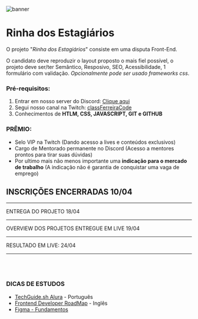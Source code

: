 ![banner](./assets/banner_v1.png)
# Rinha dos Estagiários

O projeto "_Rinha dos Estagiários_" consiste em uma disputa Front-End.

O candidato deve reproduzir o layout proposto o mais fiel possível, o projeto deve ser/ter Semântico, Resposivo, SEO, Acessibilidade, 1 formulário com validação.
_Opcionalmente pode ser usado frameworks css_.

### Pré-requisitos:
1. Entrar em nosso server do Discord: [Clique aqui](https://discord.gg/gmAtecFxvu)
2. Segui nosso canal na Twitch: [classFerreiraCode](https://twitch.tv/classferreiracode)
3. Conhecimentos de **HTLM, CSS, JAVASCRIPT, GIT e GITHUB**


### PRÊMIO:
* Selo VIP na Twitch (Dando acesso a lives e conteúdos exclusivos)
* Cargo de Mentorado permanente no Discord (Acesso a mentores prontos para tirar suas dúvidas)
* Por ultimo mais não menos importante uma **indicação para o mercado de trabalho** (A indicação não é garantia de conquistar uma vaga de emprego)

## INSCRIÇÕES ENCERRADAS 10/04
<hr>
ENTREGA DO PROJETO 18/04
<hr>
OVERVIEW DOS PROJETOS ENTREGUE EM LIVE 19/04
<br>
<hr>
RESULTADO EM LIVE: 24/04
<hr>
<br>
<br>

### DICAS DE ESTUDOS

* [TechGuide.sh Alura](https://techguide.sh/pt-BR/path/front-end/) - Português
* [Frontend Developer RoadMap](https://roadmap.sh/frontend?r=frontend-beginner) - Inglês
* [Figma - Fundamentos](https://medium.com/nerdzao/o-que-%C3%A9-o-figma-e-por-que-usar-ele-a71fbf1dbdd8)
